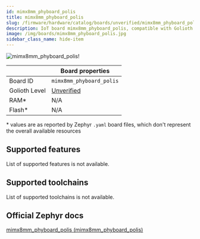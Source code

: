 ```yaml
---
id: mimx8mm_phyboard_polis
title: mimx8mm_phyboard_polis
slug: /firmware/hardware/catalog/boards/unverified/mimx8mm_phyboard_polis
description: IoT board mimx8mm_phyboard_polis, compatible with Golioth at unverified level.
image: /img/boards/mimx8mm_phyboard_polis.jpg
sidebar_class_name: hide-item
---
```


[//]: # (This is an auto-generated file, do not edit! Changes to it will be lost upon re-generation)

![mimx8mm_phyboard_polis!](/img/boards/mimx8mm_phyboard_polis.jpg "mimx8mm_phyboard_polis")

|                | Board properties     |
| -------------  | -------------------- |
| Board ID       | `mimx8mm_phyboard_polis` |
| Golioth Level  | [Unverified](/firmware/hardware#unverified-boards) |
| RAM*           | N/A |
| Flash*         | N/A |

\* values are as reported by Zephyr `.yaml` board files, which don't represent the overall available resources



## Supported features

List of supported features is not available.

## Supported toolchains

List of supported toolchains is not available.

## Official Zephyr docs

[mimx8mm_phyboard_polis (mimx8mm_phyboard_polis)](https://docs.zephyrproject.org/latest/boards/phytec/mimx8mm_phyboard_polis/doc/index.html)
